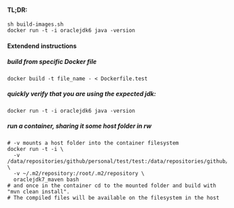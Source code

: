 #### TL;DR:

```
sh build-images.sh
docker run -t -i oraclejdk6 java -version
```

#### Extendend instructions

#####  build from specific Docker file
```
docker build -t file_name - < Dockerfile.test
```


##### quickly verify that you are using the expected jdk:

```
docker run -t -i oraclejdk6 java -version
```

##### run a container, sharing it some host folder in rw

```
# -v mounts a host folder into the container filesystem
docker run -t -i \
  -v /data/repositories/github/personal/test/test:/data/repositories/github/personal/test/test \
  -v ~/.m2/repository:/root/.m2/repository \
  oraclejdk7_maven bash
# and once in the container cd to the mounted folder and build with "mvn clean install".  
# The compiled files will be available on the filesystem in the host
```
